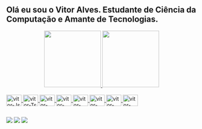 ## Olá eu sou o Vitor Alves. Estudante de Ciência da Computação e Amante de Tecnologias.
 <div align="center">
  <a href="https://github.com/Vitoralve">
  <img height="150em" src="https://github-readme-stats.vercel.app/api?username=VitorAlve&show_icons=true&theme=github_dark&hide=contribs,prs"/>
  <img height="150em" src="https://github-readme-stats.vercel.app/api/top-langs/?username=Vitoralve&layout=compact&langs_count=7&theme=github_dark"/>
</div>

<div style="display: inline_block"><br>
  <img align="center" alt="vitor-Js" height="30" width="40" src="https://cdn.jsdelivr.net/gh/devicons/devicon/icons/javascript/javascript-plain.svg">
  <img align="center" alt="vitor-Ts" height="30" width="40" src="https://cdn.jsdelivr.net/gh/devicons/devicon/icons/typescript/typescript-plain.svg">
  <img align="center" alt="vitor-HTML" height="30" width="40" src="https://cdn.jsdelivr.net/gh/devicons/devicon/icons/html5/html5-plain.svg">
  <img align="center" alt="vitor-CSS" height="30" width="40" src="https://cdn.jsdelivr.net/gh/devicons/devicon/icons/css3/css3-plain.svg">
  <img align="center" alt="vitor-Angular" height="30" width="40" src="https://cdn.jsdelivr.net/gh/devicons/devicon/icons/angularjs/angularjs-plain.svg">
  <img align="center" alt="vitor-nodejs" height="30" width="40" src="https://cdn.jsdelivr.net/gh/devicons/devicon/icons/react/react-original.svg">
  <img align="center" alt="vitor-nodejs" height="30" width="40" src="https://cdn.jsdelivr.net/gh/devicons/devicon/icons/nodejs/nodejs-plain.svg">
  <img align="center" alt="vitor-Android" height="30" width="40" src="https://cdn.jsdelivr.net/gh/devicons/devicon/icons/android/android-plain.svg">
</div>

  
##
  
 <div> 
    <a href="https://www.instagram.com/_vitoralve" target="_blank"><img src="https://img.shields.io/badge/-Instagram-%23E4405F?style=for-the-badge&logo=instagram&logoColor=white" target="_blank"></a>
    <a href = "mailto:vitoralve81@gmail.com"><img src="https://img.shields.io/badge/-Gmail-%23333?style=for-the-badge&logo=gmail&logoColor=white" target="_blank"></a>
    <a href="https://www.linkedin.com/in/vitor-alves-13b92b186" target="_blank"><img src="https://img.shields.io/badge/-LinkedIn-%230077B5?style=for-the-badge&logo=linkedin&logoColor=white" target="_blank"></a> 
</div>
